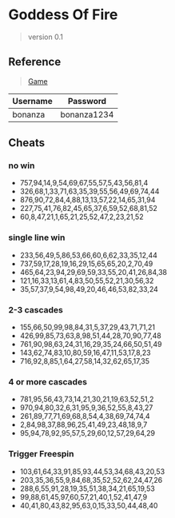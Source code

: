 # Goddess Of Fire 
> version 0.1   

## Reference  
> [Game](https://social-bridge-staging.gamesrvr.net/gameLauncher)  

| Username | Password | 
|----------|----------|
| bonanza | bonanza1234 |


## Cheats 
### no win
* 757,94,14,9,54,69,67,55,57,5,43,56,81,4 
* 326,68,1,33,71,63,35,39,55,56,49,69,74,44 
* 876,90,72,84,4,88,13,13,57,22,14,65,31,94 
* 227,75,41,76,82,45,65,37,6,59,52,68,81,52  
* 60,8,47,21,1,65,21,25,52,47,2,23,21,52 


### single line win 
* 233,56,49,5,86,53,66,60,6,62,33,35,12,44 
* 737,59,17,28,19,16,29,15,65,65,20,2,70,49 
* 465,64,23,94,29,69,59,33,55,20,41,26,84,38 
* 121,16,33,13,61,4,83,50,55,52,21,30,56,32 
* 35,57,37,9,54,98,49,20,46,46,53,82,33,24 


### 2-3 cascades 
* 155,66,50,99,98,84,31,5,37,29,43,71,71,21 
* 426,99,85,73,63,8,98,51,44,28,70,90,77,48 
* 761,90,98,63,24,31,16,29,35,24,66,50,51,49 
* 143,62,74,83,10,80,59,16,47,11,53,17,8,23 
* 716,92,8,85,1,64,27,58,14,32,62,65,17,35 


### 4 or more cascades 
* 781,95,56,43,73,14,21,30,21,19,63,52,51,2 
* 970,94,80,32,6,31,95,9,36,52,55,8,43,27 
* 261,89,77,71,69,68,8,54,4,38,69,74,74,4 
* 2,84,98,37,88,96,25,41,49,23,48,18,9,7 
* 95,94,78,92,95,57,5,29,60,12,57,29,64,29 

### Trigger Freespin 
* 103,61,64,33,91,85,93,44,53,34,68,43,20,53
* 203,35,36,55,9,84,68,35,52,52,62,24,47,26
* 288,6,55,91,28,19,35,51,38,34,21,65,19,53
* 99,88,61,45,97,60,57,21,40,1,52,41,47,9 
* 40,41,80,43,82,95,63,0,15,33,50,44,48,40
